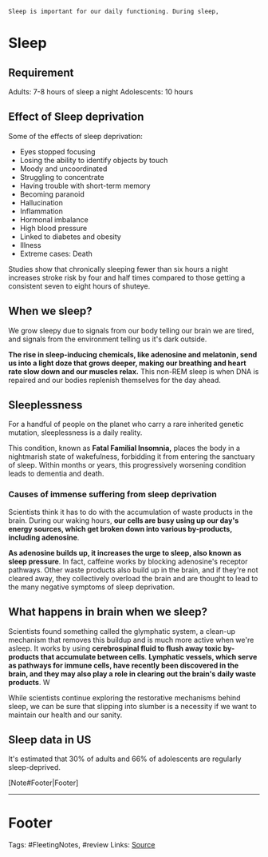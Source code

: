 `Sleep is important for our daily functioning. During sleep, `




# Sleep 

## Requirement
Adults:  7-8 hours of sleep a night 
Adolescents: 10 hours

## Effect of Sleep deprivation
Some of the effects of sleep deprivation:
- Eyes stopped focusing 
- Losing the ability to identify objects by touch
- Moody and uncoordinated
- Struggling to concentrate
- Having trouble with short-term memory
- Becoming paranoid
- Hallucination 
- Inflammation
- Hormonal imbalance
- High blood pressure
- Linked to diabetes and obesity 
- Illness
- Extreme cases: Death

 Studies show that chronically sleeping fewer than six hours a night increases stroke risk by four and half times compared to those getting a consistent seven to eight hours of shuteye. 

## When we sleep?
We grow sleepy due to signals from our body telling our brain we are tired, and signals from the environment telling us it's dark outside. 

**The rise in sleep-inducing chemicals, like adenosine and melatonin, send us into a light doze  that grows deeper, making our breathing and heart rate slow down and our muscles relax.** This non-REM sleep is when DNA is repaired and our bodies replenish themselves for the day ahead. 

## Sleeplessness
For a handful of people on the planet who carry a rare inherited genetic mutation, sleeplessness is a daily reality. 

This condition, known as **Fatal Familial Insomnia,** places the body in a nightmarish state of wakefulness, forbidding it from entering the sanctuary of sleep. Within months or years, this progressively worsening condition leads to dementia and death. 

### Causes of immense suffering from sleep deprivation
Scientists think it has to do with the accumulation of waste products in the brain. During our waking hours, **our cells are busy using up our day's energy sources, which get broken down into various by-products, including adenosine**. 

**As adenosine builds up, it increases the urge to sleep, also known as sleep pressure**. In fact, caffeine works by blocking adenosine's receptor pathways. Other waste products also build up in the brain, and if they're not cleared away, they collectively overload the brain and are thought to lead to the many negative symptoms of sleep deprivation. 

## What happens in brain when we sleep?
Scientists found something called the glymphatic system, a clean-up mechanism that removes this buildup and is much more active when we're asleep. It works by using **cerebrospinal fluid to flush away toxic by-products that accumulate between cells**. **Lymphatic vessels, which serve as pathways for immune cells, have recently been discovered in the brain, and they may also play a role in clearing out the brain's daily waste products**. W

While scientists continue exploring the restorative mechanisms behind sleep, we can be sure that slipping into slumber is a necessity if we want to maintain our health and our sanity.

## Sleep data in US
It's estimated that 30% of adults and 66% of adolescents are regularly sleep-deprived. 


[Note#Footer|Footer]

---
# Footer
Tags: #FleetingNotes, #review
Links: 
[Source]()
<!--stackedit_data:
eyJoaXN0b3J5IjpbLTE3ODc2NzY1NTYsLTE0Mjk3MDQxMDEsNj
IxMDY2MDIsLTcxMjY0MDc5MV19
-->